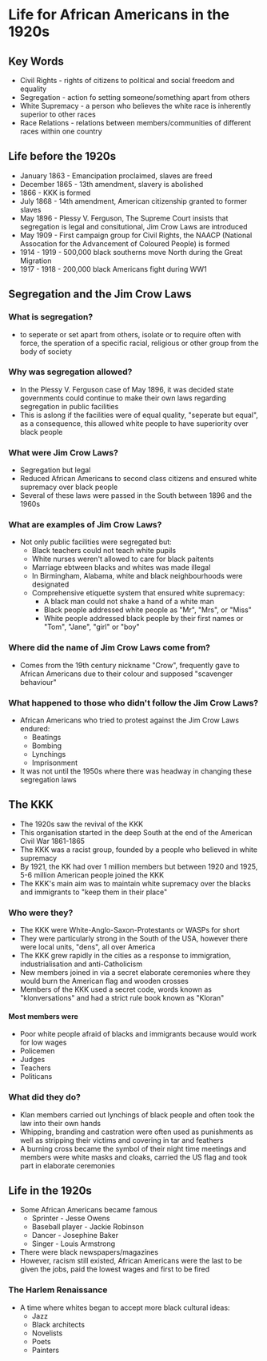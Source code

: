 # Life for African Americans in the 1920s

## Key Words

- Civil Rights    - rights of citizens to political and social freedom and equality
- Segregation     - action fo setting someone/something apart from others
- White Supremacy - a person who believes the white race is inherently superior to other races
- Race Relations  - relations between members/communities of different races within one country

## Life before the 1920s

- January 1863  - Emancipation proclaimed, slaves are freed
- December 1865 - 13th amendment, slavery is abolished
- 1866          - KKK is formed
- July 1868     - 14th amendment, American citizenship granted to former slaves
- May 1896      - Plessy V. Ferguson, The Supreme Court insists that segregation is legal and consitutional, Jim Crow Laws are introduced
- May 1909      - First campaign group for Civil Rights, the NAACP (National Assocation for the Advancement of Coloured People) is formed
- 1914 - 1919   - 500,000 black southerns move North during the Great Migration
- 1917 - 1918   - 200,000 black Americans fight during WW1

## Segregation and the Jim Crow Laws

### What is segregation?

- to seperate or set apart from others, isolate or to require often with force, the speration of a specific racial, religious or other group from the body of society

### Why was segregation allowed?

- In the Plessy V. Ferguson case of May 1896, it was decided state governments could continue to make their own laws regarding segregation in public facilities
- This is aslong if the facilities were of equal quality, "seperate but equal", as a consequence, this allowed white people to have superiority over black people

### What were Jim Crow Laws?

- Segregation but legal
- Reduced African Americans to second class citizens and ensured white supremacy over black people
- Several of these laws were passed in the South between 1896 and the 1960s

### What are examples of Jim Crow Laws?

- Not only public facilities were segregated but:
	- Black teachers could not teach white pupils
	- White nurses weren't allowed to care for black paitents
	- Marriage ebtween blacks and whites was made illegal
	- In Birmingham, Alabama, white and black neighbourhoods were designated
	- Comprehensive etiquette system that ensured white supremacy:
		- A black man could not shake a hand of a white man
		- Black people addressed white people as "Mr", "Mrs", or "Miss"
		- White people addressed black people by their first names or "Tom", "Jane", "girl" or "boy"

### Where did the name of Jim Crow Laws come from?

- Comes from the 19th century nickname "Crow", frequently gave to African Americans due to their colour and supposed "scavenger behaviour"

### What happened to those who didn't follow the Jim Crow Laws?

- African Americans who tried to protest against the Jim Crow Laws endured:
	- Beatings
	- Bombing
	- Lynchings
	- Imprisonment
- It was not until the 1950s where there was headway in changing these segregation laws


## The KKK

- The 1920s saw the revival of the KKK
- This organisation started in the deep South at the end of the American Civil War 1861-1865
- The KKK was a racist group, founded by a people who believed in white supremacy
- By 1921, the KK had over 1 million members but between 1920 and 1925, 5-6 million American people joined the KKK
- The KKK's main aim was to maintain white supremacy over the blacks and immigrants to "keep them in their place"

### Who were they?

- The KKK were White-Anglo-Saxon-Protestants or WASPs for short
- They were particularly strong in the South of the USA, however there were local units, "dens", all over America
- The KKK grew rapidly in the cities as a response to immigration, industrialisation and anti-Catholicism
- New members joined in via a secret elaborate ceremonies where they would burn the American flag and wooden crosses
- Members of the KKK used a secret code, words known as "klonversations" and had a strict rule book known as "Kloran"

#### Most members were

- Poor white people afraid of blacks and immigrants because would work for low wages
- Policemen
- Judges
- Teachers
- Politicans

### What did they do?

- Klan members carried out lynchings of black people and often took the law into their own hands
- Whipping, branding and castration were often used as punishments as well as stripping their victims and covering in tar and feathers
- A burning cross became the symbol of their night time meetings and members were white masks and cloaks, carried the US flag and took part in elaborate ceremonies

## Life in the 1920s

- Some African Americans became famous
	- Sprinter        - Jesse Owens
	- Baseball player - Jackie Robinson
	- Dancer          - Josephine Baker
	- Singer          - Louis Armstrong
- There were black newspapers/magazines
- However, racism still existed, African Americans were the last to be given the jobs, paid the lowest wages and first to be fired

### The Harlem Renaissance

- A time where whites began to accept more black cultural ideas:
	- Jazz
	- Black architects
	- Novelists
	- Poets
	- Painters

